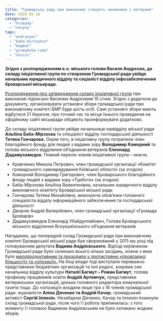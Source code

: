 ```yaml
---
title: "Громадську раду при виконкомі створять чиновники і ветерани"
date: 2016-01-18
categories: 
  - "hromada"
  - "novyny"
tags: 
  - "andryeyev"
  - "baba-mirzoyeva"
  - "bagmut"
  - "gromadska-rada"
  - "novini"
---
```


**Згідно з розпорядженням в.о. міського голови Василя Андрєєва, до складу ініціативної групи по створенню Громадської ради увійде начальник юридичного відділу та сеціаліст відділу інфозабезпечення броварської міськради.**

[Розпорядження про затвердження складу ініціативної групи](http://brovary-rada.gov.ua/rozporyadzhennya-m%D1%96skogo-golovi-v%D1%96d-15012016-%E2%84%9610-od-pro-zatverdzhennya-skladu-%D1%96n%D1%96ts%D1%96ativno%D1%97-grupi-z) при виконкомі підписано Василем Андрєєвим 15 січня. Згідно з додатком до документу, організовувати установчі збори громадської ради при виконавчому комітеті БМР буде шість осіб. Самі установчі збори мають відбутися 21 березня, про точний час та місце їхнього проведення на офіційному сайті міськради обіцяють проінформувати додатково.

До складу ініціативної групи увійде начальниця юрвідділу міської ради **Альбіна Баба-Мірзоєва** та спеціаліст відділу господарської діяльності **Тетяна Гончарова.** Окрім того, в ініціативну групу потрапили член благодійного фонду для людей з вадами зору **Володимир Коморний** та голова міського відділення об’єднання ветеранів **Елеонард Дадамухамедов.** Повний перелік членів ініціативної групи – нижче.

- Кравченко Микола Петрович, член громадської організації «Комітет громадського самоврядування Київської області» (за згодою)
- Коморний Володимир Григорович, член Броварського благодійного фонду людей з вадами зору «Турбота» (за згодою)
- Баба-Мірзоєва Альбіна Валентинівна, начальник юридичного відділу виконавчого комітету Броварської міської ради
- Гончарова Тетяна Михайлівна, виконуюча обов’язки головного спеціаліста відділу інформаційного забезпечення та господарської діяльності
- Дворнік Андрій Валерійович, член громадської організації «Громада Броварів»
- Дадамухамедов Елеонард Убайдуллайович, Голова Броварського міського відділення Всеукраїнського об’єднання ветеранів

Нагадаємо, що попередній склад Громадської ради при виконавчому комітеті Броварської міської ради був сформований у 2011-му році під головуванням депутата **Вадима Андрієвського.** Відтоді керівником Громадської ради було скликано всього кілька засідань, кожне з яких було [малопродуктивним та проходило у протистоянні «провладної більшості» та «опозиції».](https://mpz.brovary.org/brovarska-gromadska-rada-butaforiya-ta-sabotazh/) На боці влади тоді виступали переважно представники бюджетних організацій та їхні родичі, зокрема син начальниці відділу культури **Наталії Багмут – Роман Багмут**, голова профкому працівників освіти **Андрій Артемчук,** представники ветеранських організацій, донька головного редактора комунальної газети тощо. До «опозиції» входили лише три з 16 членів громадської ради: журналісти **Аліна Дяченко та Андрій Качор**, громадський активіст **Сергій Іллюхін.** Незабаром Дяченко, Качор та Іллюхін покинули склад громадської ради, після чого її робота припинилась: з того моменту її головою Вадимом Андрієвським не було скликано жодних зборів.
